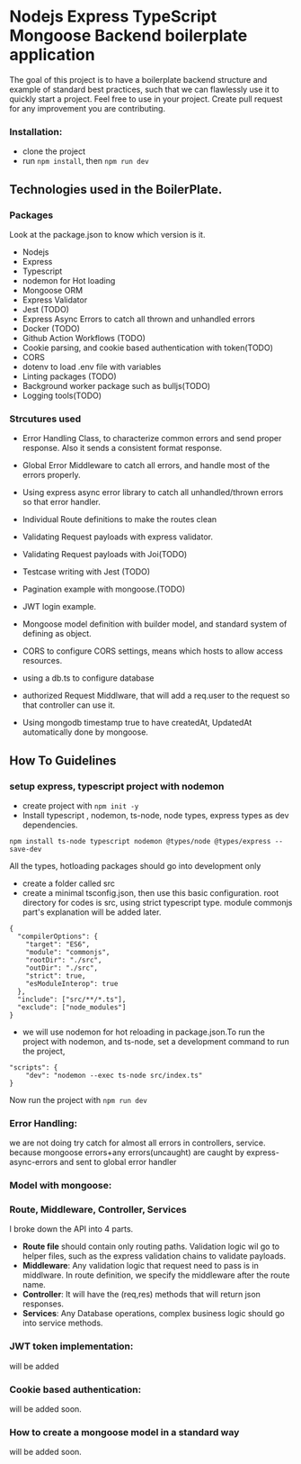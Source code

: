 # Nodejs Express TypeScript Mongoose Backend boilerplate application
The goal of this project is to have a boilerplate backend structure and example of standard best practices, such that we can flawlessly use it to quickly start a project. Feel free to use in your project. Create pull request for any improvement you are contributing.

### Installation:
* clone the project
* run `npm install`, then `npm run dev`

## Technologies used in the BoilerPlate.

### Packages
Look at the package.json to know which version is it.
* Nodejs
* Express
* Typescript
* nodemon for Hot loading
* Mongoose ORM
* Express Validator
* Jest (TODO)
* Express Async Errors to catch all thrown and unhandled errors
* Docker (TODO)
* Github Action Workflows (TODO)
* Cookie parsing, and cookie based authentication with token(TODO)
* CORS
* dotenv to load .env file with variables
* Linting packages (TODO)
* Background worker package such as bulljs(TODO)
* Logging tools(TODO)

### Strcutures used

* Error Handling Class, to characterize common errors and send proper response. Also it sends a consistent format response.
* Global Error Middleware to catch all errors, and handle most of the errors properly.
* Using express async error library to catch all unhandled/thrown errors so that error handler.

* Individual Route definitions to make the routes clean
* Validating Request payloads with express validator.
* Validating Request payloads with Joi(TODO)
* Testcase writing with Jest (TODO)
* Pagination example with mongoose.(TODO)
* JWT login example.
* Mongoose model definition with builder model, and standard system of defining as object.
* CORS to configure CORS settings, means which hosts to allow access resources.
* using a db.ts to configure database
* authorized Request Middlware, that will add a req.user to the request so that controller can use it.
* Using mongodb timestamp true to have createdAt, UpdatedAt automatically done by mongoose.

## How To Guidelines

### setup express, typescript project with nodemon
* create project with `npm init -y`
* Install typescript , nodemon, ts-node, node types, express types as dev dependencies.
```
npm install ts-node typescript nodemon @types/node @types/express --save-dev
```
All the types, hotloading packages should go into development only
* create a folder called src
* create a minimal tsconfig.json, then use this basic configuration. root directory for codes is src, using strict typescript type. module commonjs part's explanation will be added later.
```
{
  "compilerOptions": {
    "target": "ES6",
    "module": "commonjs",
    "rootDir": "./src",
    "outDir": "./src",
    "strict": true,
    "esModuleInterop": true
  },
  "include": ["src/**/*.ts"],
  "exclude": ["node_modules"]
}
```
*   we will use nodemon for hot reloading in package.json.To run the project with nodemon, and ts-node, set a development command to run the project,
```  
"scripts": {
    "dev": "nodemon --exec ts-node src/index.ts"
}
```
Now run the project with `npm run dev`

### Error Handling:
we are not doing try catch for almost all errors in controllers, service. because mongoose errors+any errors(uncaught) are caught by express-async-errors
and sent to global error handler
### Model with mongoose:

### Route, Middleware, Controller, Services
I broke down the API into 4 parts. 
* **Route file** should contain only routing paths. Validation logic wil go to helper files, such as the express validation chains to validate payloads.
* **Middleware**: Any validation logic that request need to pass is in middlware. In route definition, we specify the middleware after the route name.
* **Controller**: It will have the (req,res) methods that will return json responses.
* **Services**: Any Database operations, complex business logic should go into service methods.

### JWT token implementation:
will be added

### Cookie based authentication:
will be added soon.

### How to create a mongoose model in a standard way
will be added soon.
